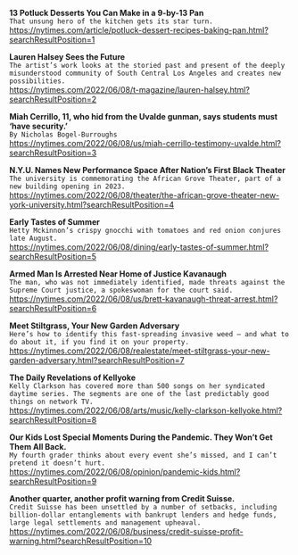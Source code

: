 **13 Potluck Desserts You Can Make in a 9-by-13 Pan**\
`That unsung hero of the kitchen gets its star turn.`\
https://nytimes.com/article/potluck-dessert-recipes-baking-pan.html?searchResultPosition=1

**Lauren Halsey Sees the Future**\
`The artist’s work looks at the storied past and present of the deeply misunderstood community of South Central Los Angeles and creates new possibilities.`\
https://nytimes.com/2022/06/08/t-magazine/lauren-halsey.html?searchResultPosition=2

**Miah Cerrillo, 11, who hid from the Uvalde gunman, says students must ‘have security.’**\
`By Nicholas Bogel-Burroughs`\
https://nytimes.com/2022/06/08/us/miah-cerrillo-testimony-uvalde.html?searchResultPosition=3

**N.Y.U. Names New Performance Space After Nation’s First Black Theater**\
`The university is commemorating the African Grove Theater, part of a new building opening in 2023.`\
https://nytimes.com/2022/06/08/theater/the-african-grove-theater-new-york-university.html?searchResultPosition=4

**Early Tastes of Summer**\
`Hetty Mckinnon’s crispy gnocchi with tomatoes and red onion conjures late August.`\
https://nytimes.com/2022/06/08/dining/early-tastes-of-summer.html?searchResultPosition=5

**Armed Man Is Arrested Near Home of Justice Kavanaugh**\
`The man, who was not immediately identified, made threats against the Supreme Court justice, a spokeswoman for the court said.`\
https://nytimes.com/2022/06/08/us/brett-kavanaugh-threat-arrest.html?searchResultPosition=6

**Meet Stiltgrass, Your New Garden Adversary**\
`Here’s how to identify this fast-spreading invasive weed — and what to do about it, if you find it on your property.`\
https://nytimes.com/2022/06/08/realestate/meet-stiltgrass-your-new-garden-adversary.html?searchResultPosition=7

**The Daily Revelations of Kellyoke**\
`Kelly Clarkson has covered more than 500 songs on her syndicated daytime series. The segments are one of the last predictably good things on network TV.`\
https://nytimes.com/2022/06/08/arts/music/kelly-clarkson-kellyoke.html?searchResultPosition=8

**Our Kids Lost Special Moments During the Pandemic. They Won’t Get Them All Back.**\
`My fourth grader thinks about every event she’s missed, and I can’t pretend it doesn’t hurt.`\
https://nytimes.com/2022/06/08/opinion/pandemic-kids.html?searchResultPosition=9

**Another quarter, another profit warning from Credit Suisse.**\
`Credit Suisse has been unsettled by a number of setbacks, including billion-dollar entanglements with bankrupt lenders and hedge funds, large legal settlements and management upheaval.`\
https://nytimes.com/2022/06/08/business/credit-suisse-profit-warning.html?searchResultPosition=10

